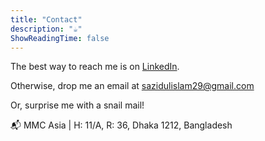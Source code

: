 ```yaml
---
title: "Contact"
description: "☕️"
ShowReadingTime: false
---
```


The best way to reach me is on [LinkedIn][link].

Otherwise, drop me an email at sazidulislam29@gmail.com

Or, surprise me with a snail mail! 

📬 MMC Asia | H: 11/A, R: 36, Dhaka 1212, Bangladesh

[link]: https://www.linkedin.com/in/sazidulislam
